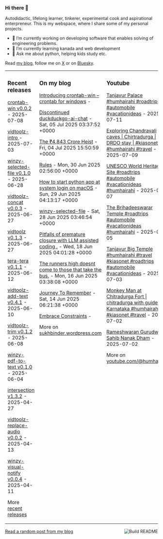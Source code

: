 ### Hi there 👋

<!--
**sukhbinder/sukhbinder** is a ✨ _special_ ✨ repository because its `README.md` (this file) appears on your GitHub profile.
-->

Autodidactic, lifelong learner, tinkerer, experimental cook and aspirational enterpreneur. This is my webspace, where I share some of my personal projects. 

- 🔭 I’m currently working on developing software that enables solving of engineering problems.
- 🌱 I’m currently learning kanada and web development
- 💬 Ask me about python, helping kids study etc.


Read [my blog](https://sukhbinder.wordpress.com/), follow me on [X](https://x.com/aerogeek) or on [Bluesky](https://bsky.app/profile/sukhbinder.bsky.social).



<table><tr><td valign="top" width="33%">

### Recent releases
<!-- recent_releases starts -->
[crontab-win v0.0.2](https://github.com/sukhbinder/crontab-win/releases/tag/v0.0.2) - 2025-07-08

[vidtoolz-intro ](https://github.com/sukhbinder/vidtoolz-intro/releases/tag/v0.1.1) - 2025-07-03

[winzy-selected-file v0.1.0](https://github.com/sukhbinder/winzy-selected-file/releases/tag/v0.1.0) - 2025-06-28

[vidtoolz-concat v0.0.3](https://github.com/sukhbinder/vidtoolz-concat/releases/tag/v0.0.3a) - 2025-06-27

[vidtoolz v0.1.3](https://github.com/sukhbinder/vidtoolz/releases/tag/v0.1.3) - 2025-06-27

[tera-tera v0.1.1](https://github.com/sukhbinder/tera-tera/releases/tag/v0.1.1a) - 2025-06-12

[vidtoolz-add-text v0.4.1](https://github.com/sukhbinder/vidtoolz-add-text/releases/tag/v0.4.1) - 2025-06-10

[vidtoolz-trim v0.1.2](https://github.com/sukhbinder/vidtoolz-trim/releases/tag/v0.1.2) - 2025-06-08

[winzy-pdf-to-text v0.1.0](https://github.com/sukhbinder/winzy-pdf-to-text/releases/tag/v0.1.0) - 2025-06-04

[intersection v1.3.2](https://github.com/sukhbinder/intersection/releases/tag/v1.3.3) - 2025-04-27

[vidtoolz-replace-audio v0.0.2](https://github.com/sukhbinder/vidtoolz-replace-audio/releases/tag/v0.0.2) - 2025-04-13

[winzy-visual-notify v0.0.4](https://github.com/sukhbinder/winzy-visual-notify/releases/tag/v0.0.4) - 2025-04-11
<!-- recent_releases ends -->
More [recent releases](https://github.com/sukhbinder/sukhbinder/blob/master/releases.md)
</td><td valign="top" width="34%">

### On my blog
<!-- blog starts -->
[Introducing crontab-win – crontab for windows](https://sukhbinder.wordpress.com/2025/07/08/introducing-crontab-win/) - 

[Discontinued duckduckgo-ai-chat](https://sukhbinder.wordpress.com/2025/07/05/discontinued-duckduckgo-ai-chat/) - Sat, 05 Jul 2025 03:37:52 +0000

[The ₹4,843 Crore Heist](https://sukhbinder.wordpress.com/2025/07/04/the-%e2%82%b94843-crore-heist/) - Fri, 04 Jul 2025 15:50:59 +0000

[Rules](https://sukhbinder.wordpress.com/2025/06/30/rules/) - Mon, 30 Jun 2025 02:56:00 +0000

[How to start python app at system login on macOS](https://sukhbinder.wordpress.com/2025/06/29/how-to-start-python-app-at-system-login-on-macos/) - Sun, 29 Jun 2025 04:13:17 +0000

[winzy-selected-file](https://sukhbinder.wordpress.com/2025/06/28/winzy-selected-file/) - Sat, 28 Jun 2025 03:46:54 +0000

[Pitfalls of premature closure with LLM assisted coding .](https://sukhbinder.wordpress.com/2025/06/18/pitfalls-of-premature-closure-with-llm-assisted-coding/) - Wed, 18 Jun 2025 04:01:28 +0000

[The runners high doesnt come to those that take the bus.](https://sukhbinder.wordpress.com/2025/06/16/the-runners-high-doesnt-come-to-those-that-take-the-bus/) - Mon, 16 Jun 2025 03:38:08 +0000

[Journey To Remember](https://sukhbinder.wordpress.com/2025/06/14/journey-to-remember/) - Sat, 14 Jun 2025 06:21:38 +0000

[Embrace Constraints](https://sukhbinder.wordpress.com/2025/06/10/embrace-constraints/) - 
<!-- blog ends -->
More on [sukhbinder.wordpress.com](https://sukhbinder.wordpress.com/)
</td><td valign="top" width="33%">

### Youtube
<!-- youtube starts -->
[Tanjavur Palace  #humhairahi #roadtrips #automobile  #vacationideas](https://www.youtube.com/shorts/hr5W63wwKxQ) - 2025-07-11

[Exploring Chandravali caves | Chirtradurga | DRDO stay | #kiasonet #humhairahi #travel](https://www.youtube.com/watch?v=n1o5Rta-NuU) - 2025-07-09

[UNESCO World Heritage Site  #roadtrips #automobile #vacationideas #humhairahi](https://www.youtube.com/shorts/gkHnVCybW4g) - 2025-07-07

[The Brihadeeswarar Temple  #roadtrips #automobile #vacationideas #humhairahi](https://www.youtube.com/shorts/gOpiu-MCfgM) - 2025-07-05

[Tanjavur Big Temple #humhairahi #travel #kiasonet  #roadtrips #automobile #vacationideas](https://www.youtube.com/shorts/ZjKfSJtLIog) - 2025-07-03

[Monkey Man at Chitradurga Fort | chitradurga with guide | Karnataka #humhairahi #kiasonet #travel](https://www.youtube.com/watch?v=nZTO013UNk0) - 2025-07-02

[Rameshwaran Gurudwara Sahib Nanak Dham](https://www.youtube.com/shorts/-9wr90hdv20) - 2025-07-02
<!-- youtube ends -->
More on [youtube.com/@humhairahi](https://www.youtube.com/@humhairahi)
</td></tr></table>

<a href="https://github.com/sukhbinder/sukhbinder/actions"><img src="https://github.com/sukhbinder/sukhbinder/workflows/Build%20README/badge.svg" align="right" alt="Build README"></a> <a href="https://sukhbinder.wordpress.com/?random">Read a random post from my blog</a>